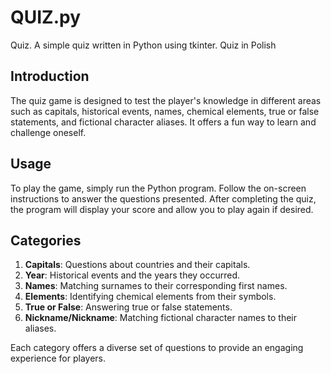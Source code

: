# QUIZ.py
Quiz. A simple quiz written in Python using tkinter.
Quiz in Polish
## Introduction

The quiz game is designed to test the player's knowledge in different areas such as capitals, historical events, names, chemical elements, true or false statements, and fictional character aliases. It offers a fun way to learn and challenge oneself.

## Usage

To play the game, simply run the Python program. Follow the on-screen instructions to answer the questions presented. After completing the quiz, the program will display your score and allow you to play again if desired.

## Categories

1. **Capitals**: Questions about countries and their capitals.
2. **Year**: Historical events and the years they occurred.
3. **Names**: Matching surnames to their corresponding first names.
4. **Elements**: Identifying chemical elements from their symbols.
5. **True or False**: Answering true or false statements.
6. **Nickname/Nickname**: Matching fictional character names to their aliases.

Each category offers a diverse set of questions to provide an engaging experience for players.
